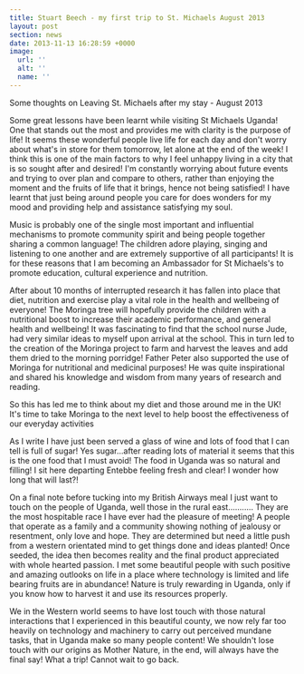 ```yaml
---
title: Stuart Beech - my first trip to St. Michaels August 2013
layout: post
section: news
date: 2013-11-13 16:28:59 +0000
image:
  url: ''
  alt: ''
  name: ''
---
```

Some thoughts on Leaving St. Michaels after my stay - August 2013

Some great lessons have been learnt while visiting St Michaels Uganda! One that stands out the most and provides me with clarity is the purpose of life! It seems these wonderful people live life for each day and don't worry about what's in store for them tomorrow, let alone at the end of the week! I think this is one of the main factors to why I feel unhappy living in a city that is so sought after and desired! I'm constantly worrying about future events and trying to over plan and compare to others, rather than enjoying the moment and the fruits of life that it brings, hence not being satisfied! I have learnt that just being around people you care for does wonders for my mood and providing help and assistance satisfying my soul.

Music is probably one of the single most important and influential mechanisms to promote community spirit and being people together sharing a common language! The children adore playing, singing and listening to one another and are extremely supportive of all participants! It is for these reasons that I am becoming an Ambassador for St Michaels's to promote education, cultural experience and nutrition.

After about 10 months of interrupted research it has fallen into place that diet, nutrition and exercise play a vital role in the health and wellbeing of everyone! The Moringa tree will hopefully provide the children with a nutritional boost to increase their academic performance, and general health and wellbeing! It was fascinating to find that the school nurse Jude, had very similar ideas to myself upon arrival at the school. This in turn led to the creation of the Moringa project to farm and harvest the leaves and add them dried to the morning porridge! Father Peter also supported the use of Moringa for nutritional and medicinal purposes! He was quite inspirational and shared his knowledge and wisdom from many years of research and reading.

So this has led me to think about my diet and those around me in the UK! It's time to take Moringa to the next level to help boost the effectiveness of our everyday activities

As I write I have just been served a glass of wine and lots of food that I can tell is full of sugar! Yes sugar...after reading lots of material it seems that this is the one food that I must avoid! The food in Uganda was so natural and filling! I sit here departing Entebbe feeling fresh and clear! I wonder how long that will last?!

On a final note before tucking into my British Airways meal I just want to touch on the people of Uganda, well those in the rural east........... They are the most hospitable race I have ever had the pleasure of meeting! A people that operate as a family and a community showing nothing of jealousy or resentment, only love and hope. They are determined but need a little push from a western orientated mind to get things done and ideas planted! Once seeded, the idea then becomes reality and the final product appreciated with whole hearted passion. I met some beautiful people with such positive and amazing outlooks on life in a place where technology is limited and life bearing fruits are in abundance! Nature is truly rewarding in Uganda, only if you know how to harvest it and use its resources properly.

We in the Western world seems to have lost touch with those natural interactions that I experienced in this beautiful county, we now rely far too heavily on technology and machinery to carry out perceived mundane tasks, that in Uganda make so many people content! We shouldn't lose touch with our origins as Mother Nature, in the end, will always have the final say! What a trip! Cannot wait to go back.